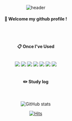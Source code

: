 
<div align="center"> 

![header](https://capsule-render.vercel.app/api?type=cylinder&color=000000&height=150&section=header&text=893107&fontColor=ffffff&fontSize=70&animation=fadeIn&fontAlignY=55&desc=%20&descAlignY=62&descAlign=62)
  
####  :wave: Welcome my github profile !

  
 <br/>
 <br/>
  
####  :clipboard: Once I've Used 
  
 <br/>
<img src="https://img.shields.io/badge/HTML-E34F26?style=for-the-badge&logo=HTML5&logoColor=black">
<img src="https://img.shields.io/badge/CSS-1572B6?style=for-the-badge&logo=CSS3&logoColor=black">
<img src="https://img.shields.io/badge/JAVASCRIPT-F7DF1E?style=for-the-badge&logo=javascript&logoColor=black">
<img src="https://img.shields.io/badge/TYPESCRIPT-3178C6?style=for-the-badge&logo=typescript&logoColor=black">
<img src="https://img.shields.io/badge/REACT-61DAFB?style=for-the-badge&logo=react&logoColor=black">
<img src="https://img.shields.io/badge/REACTNATIVE-61DAFB?style=for-the-badge&logo=react&logoColor=black">
<img src="https://img.shields.io/badge/STYLEDCOMPONENTS-DB7093?style=for-the-badge&logo=styledcomponents&logoColor=black">
 
   <br/>
   <br/>
 
#### :pencil2: Study log
 
  <br/>
  

![GitHub stats](https://github-readme-stats.vercel.app/api?username=minzzn&show_icons=true&theme=blue-green)

[![Hits](https://hits.seeyoufarm.com/api/count/incr/badge.svg?url=https%3A%2F%2Fgithub.com%2Fminzzn&count_bg=%2383FF8E&title_bg=%233B333C&icon=codeigniter.svg&icon_color=%2374E87F&title=hits&edge_flat=false)](https://hits.seeyoufarm.com)

</div>
